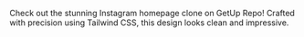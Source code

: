 Check out the stunning Instagram homepage clone on GetUp Repo! Crafted with precision using Tailwind CSS, this design looks clean and impressive.
